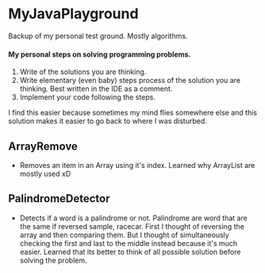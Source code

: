 # MyJavaPlayground
Backup of my personal test ground. Mostly algorithms.

#### My personal steps on solving programming problems.
1. Write of the solutions you are thinking.
2. Write elementary (even baby) steps process of the solution you are thinking. Best written in the IDE as a comment.
3. Implement your code following the steps.

I find this easier because sometimes my mind flies somewhere else and this solution makes it easier to go back to where I was disturbed. 

## ArrayRemove
- Removes an item in an Array using it's index. Learned why ArrayList are mostly used xD

## PalindromeDetector
- Detects if a word is a palindrome or not. Palindrome are word that are the same if reversed sample, racecar. First I thought of reversing the array and then comparing them. But I thought of simultaneously checking the first and last to the middle instead because it's much easier. Learned that its better to think of all possible solution before solving the problem.

